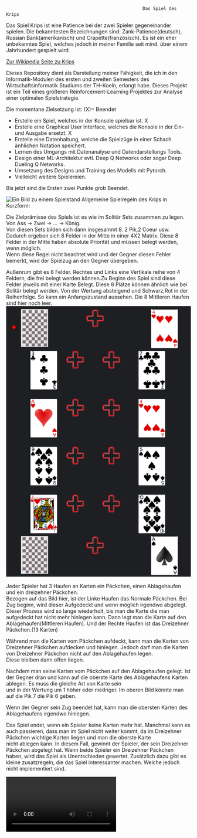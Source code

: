                                                         Das Spiel des Krips

Das Spiel Krips ist eine Patience bei der zwei Spieler gegeneinander spielen. Die bekanntesten Bezeichnungen sind: Zank-Patience(deutsch), Russian Bank(amerikanisch) und Crapette(französisch).
Es ist ein eher unbekanntes Spiel, welches jedoch in meiner Familie seit mind. über einem Jahrhundert gespielt wird.

[Zur Wikipedia Seite zu Krips](https://de.wikipedia.org/wiki/Zank-Patience)

Dieses Repository dient als Darstellung meiner Fähigkeit, die ich in den Informatik-Modulen des ersten und zweiten Semesters des Wirtschaftsinformatik Studiums der TH-Koeln, erlangt habe.
Dieses Projekt ist ein Teil eines größeren Reinforcement-Learning Projektes zur Analyse einer optimalen Spielstrategie. 

Die momentane Zielsetzung ist: (X)= Beendet
- Erstelle ein Spiel, welches in der Konsole spielbar ist.                                        X
- Erstelle eine Graphical User Interface, welches die Konsole in der Ein- und Ausgabe ersetzt.    X
- Erstelle eine Datenhaltung, welche die Spielzüge in einer Schach änhlichen Notation speichert.
- Lernen des Umgangs mit Datenanalyse und Datendarstellungs Tools.
- Design einer ML-Architektur evtl. Deep Q Networks oder sogar Deep Dueling Q Networks.
- Umsetzung des Designs und Training des Modells mit Pytorch.
- Vielleicht weitere Spielereien.

Bis jetzt sind die Ersten zwei Punkte grob Beendet.

![Ein Bild zu einem Spielstand](https://upload.wikimedia.org/wikipedia/commons/c/c6/Russian_Bank%2C_Crapette%2C_Tunj_card_game.jpg)
Allgemeine Spielregeln des Krips in Kurzform:  
  
Die Zielprämisse des Spiels ist es wie im Solitär Sets zusammen zu legen. Von Ass -> Zwei -> ... -> König.  
Von diesen Sets bilden sich dann insgesammt 8. 2 Pik,2 Coeur usw. Dadurch ergeben sich 8 Felder in der Mitte in einer 4X2 Matrix.
Diese 8 Felder in der Mitte haben absolute Priorität und müssen belegt werden, wenn möglich.  
Wenn diese Regel nicht beachtet wird und der Gegner diesen Fehler bemerkt, wird der Spielzug an den Gegner übergeben.  

Außenrum gibt es 8 Felder. Rechtes und Links eine Vertikale reihe von 4 Feldern, die frei belegt werden können.Zu Beginn des Spiel sind diese Felder jeweils mit einer Karte Belegt. 
Diese 8 Plätze können ähnlich wie bei Solitär belegt werden. Von der Wertung absteigend und Schwarz,Rot in der Reihenfolge. So kann ein Anfangszustand aussehen. Die 8 Mittleren Haufen sind hier noch leer.
![Anfangskonstelarion](Bilder/demonstrationsdaten/anfangszustand.png)

Jeder Spieler hat 3 Haufen an Karten ein Päckchen, einen Ablagehaufen und ein dreizehner Päckchen.   
Bezogen auf das Bild hier, ist der Linke Haufen das Normale Päckchen. Bei Zug beginn, wird dieser Aufgedeckt und wenn möglich irgendwo abgelegt. Dieser Prozess wird so lange wiederholt, bis man die Karte die man aufgedeckt hat nicht mehr hinlegen kann.
Dann legt man die Karte auf den Ablagehaufen(Mittleren Haufen). Und der Rechte Haufen ist das Dreizehner Päckchen.(13 Karten)

Während man die Karten vom Päckchen aufdeckt, kann man die Karten von Dreizehner Päckchen aufdecken und hinlegen. Jedoch darf man die Karten von Dreizehner Päckchen nicht auf den Ablagehaufen legen.  
Diese bleiben dann offen liegen.

Nachdem man seine Karten vom Päckchen auf den Ablagehaufen gelegt. Ist der Gegner dran und kann auf die oberste Karte des Ablagehaufens Karten ablegen. Es muss die gleiche Art von Karte sein   
und in der Wertung um 1 höher oder niedriger. Im oberen Bild könnte man auf die Pik 7 die Pik 6 geben.

Wenn der Gegner sein Zug beendet hat, kann man die obersten Karten des Ablagehaufens irgendwo hinlegen.

Das Spiel endet, wenn ein Spieler keine Karten mehr hat. Manchmal kann es auch passieren, dass man im Spiel nicht weiter kommt, da im Dreizehner Päckchen wichtige Karten liegen und man die oberste Karte  
nicht ablegen kann. In diesem Fall, gewinnt der Spieler, der sein Dreizehner Päckchen abgelegt hat. Wenn beide Spieler ein Dreizehner Päckchen haben, wird das Spiel als Unentschieden gewertet.
Zusätzlich dazu gibt es kleine zusatzregeln, die das Spiel interessanter machen. Welche jedoch nicht implementiert sind.

![Mini Demo Video](Bilder/demonstrationsdaten/demo_video.mp4)


